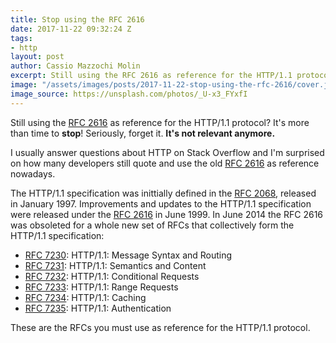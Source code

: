 ```yaml
---
title: Stop using the RFC 2616
date: 2017-11-22 09:32:24 Z
tags:
- http
layout: post
author: Cassio Mazzochi Molin
excerpt: Still using the RFC 2616 as reference for the HTTP/1.1 protocol? Please stop!
image: "/assets/images/posts/2017-11-22-stop-using-the-rfc-2616/cover.jpg"
image_source: https://unsplash.com/photos/_U-x3_FYxfI
---
```


Still using the [RFC 2616][RFC 2616] as reference for the HTTP/1.1 protocol? It's more than time to **stop**! Seriously, forget it. **It's not relevant anymore.** 

I usually answer questions about HTTP on Stack Overflow and I'm surprised on how many developers still quote and use the old [RFC 2616][RFC 2616] as reference nowadays.

The HTTP/1.1 specification was inittially defined in the [RFC 2068][RFC 2068], released in January 1997. Improvements and updates to the HTTP/1.1 specification were released under the [RFC 2616][RFC 2616] in June 1999. In June 2014 the RFC 2616 was obsoleted for a whole new set of RFCs that collectively form the HTTP/1.1 specification:

- [RFC 7230][RFC 7230]: HTTP/1.1: Message Syntax and Routing
- [RFC 7231][RFC 7231]: HTTP/1.1: Semantics and Content
- [RFC 7232][RFC 7232]: HTTP/1.1: Conditional Requests
- [RFC 7233][RFC 7233]: HTTP/1.1: Range Requests
- [RFC 7234][RFC 7234]: HTTP/1.1: Caching
- [RFC 7235][RFC 7235]: HTTP/1.1: Authentication

These are the RFCs you must use as reference for the HTTP/1.1 protocol.


  [RFC 2068]: https://tools.ietf.org/html/rfc2068
  [RFC 2616]: https://tools.ietf.org/html/rfc2616
  [RFC 7230]: https://tools.ietf.org/html/rfc7230
  [RFC 7231]: https://tools.ietf.org/html/rfc7231
  [RFC 7232]: https://tools.ietf.org/html/rfc7232
  [RFC 7233]: https://tools.ietf.org/html/rfc7233
  [RFC 7234]: https://tools.ietf.org/html/rfc7234
  [RFC 7235]: https://tools.ietf.org/html/rfc7235
